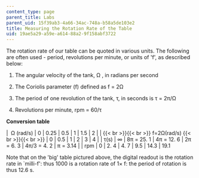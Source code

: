 ```yaml
---
content_type: page
parent_title: Labs
parent_uid: 15f39ab3-4a66-34ac-748a-b58a5de103e2
title: Measuring the Rotation Rate of the Table
uid: 19ae5a29-a59e-a614-88a2-9f158abf3722
---
```


The rotation rate of our table can be quoted in various units. The following are often used - period, revolutions per minute, or units of 'f', as described below:

1.  The angular velocity of the tank, Ω , in radians per second
    
2.  The Coriolis parameter (f) defined as f = 2Ω
    
3.  The period of one revolution of the tank, τ, in seconds is τ = 2π/Ω
    
4.  Revolutions per minute, rpm = 60/τ
    

**Conversion table**

|  Ω (rad/s) | 0 | 0.25 | 0.5 | 1 | 1.5 | 2 |
|  {{< br >}}{{< br >}} f=2Ω(rad/s) {{< br >}}{{< br >}}  | 0 | 0.5 | 1 | 2 | 3 | 4 |
| τ(s) | ∞ | 8π = 25. 1 | 4π = 12. 6 | 2π = 6. 3 | 4π/3 = 4. 2 | π = 3.14 |
| rpm | 0 | 2\. 4 | 4\. 7 | 9.5 | 14.3 | 19.1 

Note that on the 'big' table pictured above, the digital readout is the rotation rate in &grave;milli-f': thus 1000 is a rotation rate of 1× f: the period of rotation is thus 12.6 s.